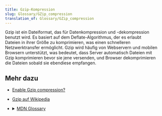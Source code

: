```yaml
---
title: Gzip-Kompression
slug: Glossary/GZip_compression
translation_of: Glossary/GZip_compression
---
```

Gzip ist ein Dateiformat, das für Datenkompression und -dekompression benutzt wird. Es basiert auf dem Deflate-Algorithmus, der es erlaubt Dateien in ihrer Größe zu komprimieren, was einen schnelleren Netzwerktransfer ermöglicht.
Gzip wird häufig von Webservern und mobilen Browsern unterstützt, was bedeutet, dass Server automatisch Dateien mit Gzip komprimieren bevor sie jene versenden, und Browser dekomprimieren die Dateien sobald sie ebendiese empfangen.

## Mehr dazu

- [Enable Gzip compression?](https://varvy.com/pagespeed/enable-compression.html)
- [Gzip auf Wikipedia](https://de.wikipedia.org/wiki/Gzip)

- <details><summary><a href="/en-US/docs/Glossary">MDN Glossary</a></summary>{{ListSubpages("/en-US/docs/Glossary")}}</details>
